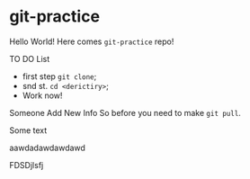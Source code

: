 # git-practice


Hello World! Here comes `git-practice` repo!

TO DO List
- first step `git clone`;
- snd st. `cd <derictiry>`;
- Work now!

Someone Add New Info
So before you need to make `git pull`.

Some text

aawdadawdawdawd

FDSDjlsfj